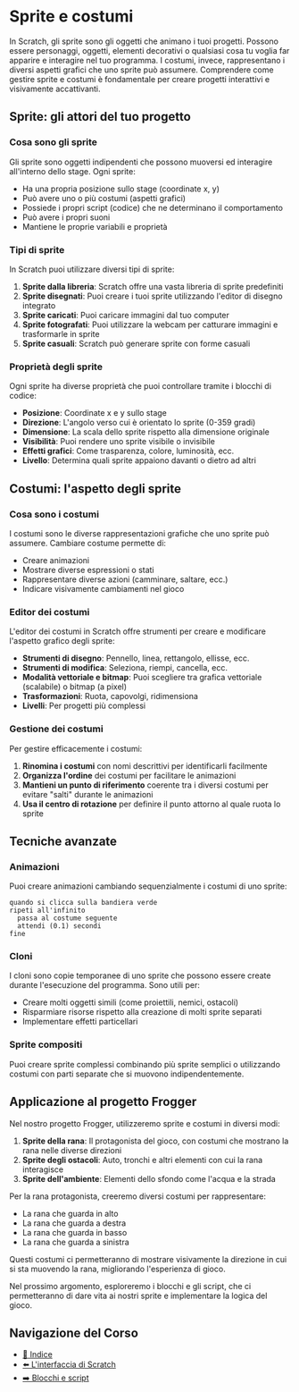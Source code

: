 # Sprite e costumi

In Scratch, gli sprite sono gli oggetti che animano i tuoi progetti. Possono essere personaggi, oggetti, elementi decorativi o qualsiasi cosa tu voglia far apparire e interagire nel tuo programma. I costumi, invece, rappresentano i diversi aspetti grafici che uno sprite può assumere. Comprendere come gestire sprite e costumi è fondamentale per creare progetti interattivi e visivamente accattivanti.

## Sprite: gli attori del tuo progetto

### Cosa sono gli sprite

Gli sprite sono oggetti indipendenti che possono muoversi ed interagire all'interno dello stage. Ogni sprite:

- Ha una propria posizione sullo stage (coordinate x, y)
- Può avere uno o più costumi (aspetti grafici)
- Possiede i propri script (codice) che ne determinano il comportamento
- Può avere i propri suoni
- Mantiene le proprie variabili e proprietà

### Tipi di sprite

In Scratch puoi utilizzare diversi tipi di sprite:

1. **Sprite dalla libreria**: Scratch offre una vasta libreria di sprite predefiniti
2. **Sprite disegnati**: Puoi creare i tuoi sprite utilizzando l'editor di disegno integrato
3. **Sprite caricati**: Puoi caricare immagini dal tuo computer
4. **Sprite fotografati**: Puoi utilizzare la webcam per catturare immagini e trasformarle in sprite
5. **Sprite casuali**: Scratch può generare sprite con forme casuali

### Proprietà degli sprite

Ogni sprite ha diverse proprietà che puoi controllare tramite i blocchi di codice:

- **Posizione**: Coordinate x e y sullo stage
- **Direzione**: L'angolo verso cui è orientato lo sprite (0-359 gradi)
- **Dimensione**: La scala dello sprite rispetto alla dimensione originale
- **Visibilità**: Puoi rendere uno sprite visibile o invisibile
- **Effetti grafici**: Come trasparenza, colore, luminosità, ecc.
- **Livello**: Determina quali sprite appaiono davanti o dietro ad altri

## Costumi: l'aspetto degli sprite

### Cosa sono i costumi

I costumi sono le diverse rappresentazioni grafiche che uno sprite può assumere. Cambiare costume permette di:

- Creare animazioni
- Mostrare diverse espressioni o stati
- Rappresentare diverse azioni (camminare, saltare, ecc.)
- Indicare visivamente cambiamenti nel gioco

### Editor dei costumi

L'editor dei costumi in Scratch offre strumenti per creare e modificare l'aspetto grafico degli sprite:

- **Strumenti di disegno**: Pennello, linea, rettangolo, ellisse, ecc.
- **Strumenti di modifica**: Seleziona, riempi, cancella, ecc.
- **Modalità vettoriale e bitmap**: Puoi scegliere tra grafica vettoriale (scalabile) o bitmap (a pixel)
- **Trasformazioni**: Ruota, capovolgi, ridimensiona
- **Livelli**: Per progetti più complessi

### Gestione dei costumi

Per gestire efficacemente i costumi:

1. **Rinomina i costumi** con nomi descrittivi per identificarli facilmente
2. **Organizza l'ordine** dei costumi per facilitare le animazioni
3. **Mantieni un punto di riferimento** coerente tra i diversi costumi per evitare "salti" durante le animazioni
4. **Usa il centro di rotazione** per definire il punto attorno al quale ruota lo sprite

## Tecniche avanzate

### Animazioni

Puoi creare animazioni cambiando sequenzialmente i costumi di uno sprite:

```
quando si clicca sulla bandiera verde
ripeti all'infinito
  passa al costume seguente
  attendi (0.1) secondi
fine
```

### Cloni

I cloni sono copie temporanee di uno sprite che possono essere create durante l'esecuzione del programma. Sono utili per:

- Creare molti oggetti simili (come proiettili, nemici, ostacoli)
- Risparmiare risorse rispetto alla creazione di molti sprite separati
- Implementare effetti particellari

### Sprite compositi

Puoi creare sprite complessi combinando più sprite semplici o utilizzando costumi con parti separate che si muovono indipendentemente.

## Applicazione al progetto Frogger

Nel nostro progetto Frogger, utilizzeremo sprite e costumi in diversi modi:

1. **Sprite della rana**: Il protagonista del gioco, con costumi che mostrano la rana nelle diverse direzioni
2. **Sprite degli ostacoli**: Auto, tronchi e altri elementi con cui la rana interagisce
3. **Sprite dell'ambiente**: Elementi dello sfondo come l'acqua e la strada

Per la rana protagonista, creeremo diversi costumi per rappresentare:
- La rana che guarda in alto
- La rana che guarda a destra
- La rana che guarda in basso
- La rana che guarda a sinistra

Questi costumi ci permetteranno di mostrare visivamente la direzione in cui si sta muovendo la rana, migliorando l'esperienza di gioco.

Nel prossimo argomento, esploreremo i blocchi e gli script, che ci permetteranno di dare vita ai nostri sprite e implementare la logica del gioco.

## Navigazione del Corso
- [📑 Indice](../README.md)
- [⬅️ L'interfaccia di Scratch](./02-InterfacciaScratch.md)
- [➡️ Blocchi e script](./04-BlocchiEScript.md)
